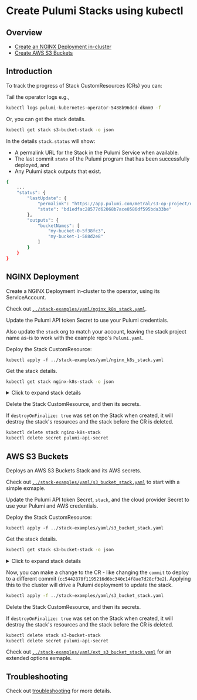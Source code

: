 # Create Pulumi Stacks using kubectl

## Overview

- [Create an NGINX Deployment in-cluster](#nginx-deployment)
- [Create AWS S3 Buckets](#aws-s3-buckets)

## Introduction

To track the progress of Stack CustomResources (CRs) you can:

Tail the operator logs e.g.,

```bash
kubectl logs pulumi-kubernetes-operator-5488b96dcd-dkmm9 -f
```

Or, you can get the stack details.

```bash
kubectl get stack s3-bucket-stack -o json
```

In the details `stack.status` will show:

- A permalink URL for the Stack in the Pulumi Service when available.
- The last commit `state` of the Pulumi program that has been successfully deployed, and
- Any Pulumi stack outputs that exist. 

```bash
{
    ...
    "status": {
        "lastUpdate": {
            "permalink": "https://app.pulumi.com/metral/s3-op-project/dev/updates/1",
            "state": "bd1edfac28577d62068b7ace0586df595bda33be"
        },
        "outputs": {
            "bucketNames": [
                "my-bucket-0-5f38fc3",
                "my-bucket-1-588d2e8"
            ]
        }
    }
}
```

## NGINX Deployment

Create a NGINX Deployment in-cluster to the operator, using its ServiceAccount.

Check out [`../stack-examples/yaml/nginx_k8s_stack.yaml`](../stack-examples/yaml/nginx_k8s_stack.yaml).

Update the Pulumi API token Secret to use your Pulumi credentials.

Also update the `stack` org to match your account, leaving the stack project name as-is to work with the example repo's `Pulumi.yaml`. 

Deploy the Stack CustomResource:

```
kubectl apply -f ../stack-examples/yaml/nginx_k8s_stack.yaml
```

Get the stack details.

```bash
kubectl get stack nginx-k8s-stack -o json
```

<details>
<summary>Click to expand stack details</summary>

```json
{
    "apiVersion": "pulumi.com/v1alpha1",
    "kind": "Stack",
    "metadata": {
        "finalizers": [
            "finalizer.stack.pulumi.com"
        ],
        "generation": 1,
        "name": "nginx-k8s-stack",
        "namespace": "default",
        "resourceVersion": "12091631",
        "selfLink": "/apis/pulumi.com/v1alpha1/namespaces/default/stacks/nginx-k8s-stack",
        "uid": "83d321cd-cef5-4176-97e0-b4579ad702c0"
    },
    "spec": {
        "accessTokenSecret": "pulumi-api-secret",
        "commit": "2b0889718d3e63feeb6079ccd5e4488d8601e353",
        "destroyOnFinalize": true,
        "projectRepo": "https://github.com/metral/pulumi-nginx",
        "stack": "metral/nginx/dev"
    },
    "status": {
        "lastUpdate": {
            "permalink": "https://app.pulumi.com/metral/nginx/dev/updates/1",
            "state": "2b0889718d3e63feeb6079ccd5e4488d8601e353"
        },
        "outputs": {
            "name": "nginx-043u51ml"
        }
    }
}
```
</details>

Delete the Stack CustomResource, and then its secrets.

If `destroyOnFinalize: true` was set on the Stack when created, it will destroy
the stack's resources and the stack before the CR is deleted.

```bash
kubectl delete stack nginx-k8s-stack
kubectl delete secret pulumi-api-secret
```

## AWS S3 Buckets

Deploys an AWS S3 Buckets Stack and its AWS secrets.

Check out [`../stack-examples/yaml/s3_bucket_stack.yaml`](../stack-examples/yaml/s3_bucket_stack.yaml) to start with a simple exmaple.

Update the Pulumi API token Secret, `stack`, and the cloud provider Secret to use
your Pulumi and AWS credentials.

Deploy the Stack CustomResource:

```
kubectl apply -f ../stack-examples/yaml/s3_bucket_stack.yaml
```

Get the stack details.

```bash
kubectl get stack s3-bucket-stack -o json
```

<details>
<summary>Click to expand stack details</summary>

```json
{
    "apiVersion": "pulumi.com/v1alpha1",
    "kind": "Stack",
    "metadata": {
        "finalizers": [
            "finalizer.stack.pulumi.com"
        ],
        "generation": 1,
        "name": "s3-bucket-stack",
        "namespace": "default",
        "resourceVersion": "10967723",
        "selfLink": "/apis/pulumi.com/v1alpha1/namespaces/default/stacks/s3-bucket-stack",
        "uid": "84166e1e-be47-47f8-8b6c-01474c37485b"
    },
    "spec": {
        "accessTokenSecret": "pulumi-api-secret-itolsj",
        "commit": "bd1edfac28577d62068b7ace0586df595bda33be",
        "config": {
            "aws:region": "us-east-2"
        },
        "destroyOnFinalize": true,
        "envSecrets": [
            "pulumi-aws-secrets-ont5hl"
        ],
        "projectRepo": "https://github.com/metral/test-s3-op-project",
        "stack": "metral/s3-op-project/dev"
    },
    "status": {
        "lastUpdate": {
            "permalink": "https://app.pulumi.com/metral/s3-op-project/dev/updates/1",
            "state": "bd1edfac28577d62068b7ace0586df595bda33be"
        },
        "outputs": {
            "bucketNames": [
                "my-bucket-0-5f38fc3",
                "my-bucket-1-588d2e8"
            ]
        }
    }
}
```
</details>

Now, you can make a change to the CR - like changing the `commit` to deploy to a different commit (`cc5442870f1195216d6bc340c14f8ae7d28cf3e2`). Applying this to the cluster will drive a Pulumi deployment to update the stack.


```bash
kubectl apply -f ../stack-examples/yaml/s3_bucket_stack.yaml
```

Delete the Stack CustomResource, and then its secrets.

If `destroyOnFinalize: true` was set on the Stack when created, it will destroy
the stack's resources and the stack before the CR is deleted.

```bash
kubectl delete stack s3-bucket-stack
kubectl delete secret pulumi-api-secret
```

Check out [`../stack-examples/yaml/ext_s3_bucket_stack.yaml`](../stack-examples/yaml/ext_s3_bucket_stack.yaml) for an extended options exmaple.

## Troubleshooting

Check out [troubleshooting](./troubleshooting.md) for more details.
